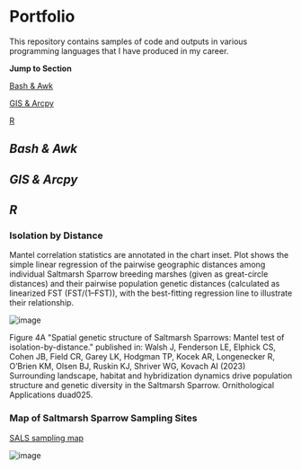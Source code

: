# Portfolio
This repository contains samples of code and outputs in various programming languages that I have produced in my career.

**Jump to Section**

[Bash & Awk](#bash--awk)

[GIS & Arcpy](#gis--arcpy)

[R](#r)

## *Bash & Awk*

## *GIS & Arcpy*

## *R*
### Isolation by Distance

Mantel correlation statistics are annotated in the chart inset. Plot shows the simple linear regression of the pairwise geographic distances among individual Saltmarsh Sparrow breeding marshes (given as great-circle distances) and their pairwise population genetic distances (calculated as linearized FST (FST/(1–FST)), with the best-fitting regression line to illustrate their relationship. 

![image](https://github.com/LEFenderson/Portfolio/assets/49617364/959d5477-8bda-44c1-a7b2-d2bb81377b1a)

Figure 4A "Spatial genetic structure of Saltmarsh Sparrows: Mantel test of isolation-by-distance." published in: Walsh J, Fenderson LE, Elphick CS, Cohen JB, Field CR, Garey LK, Hodgman TP, Kocek
AR, Longenecker R, O’Brien KM, Olsen BJ, Ruskin KJ, Shriver WG, Kovach AI (2023) Surrounding
landscape, habitat and hybridization dynamics drive population structure and genetic diversity in
the Saltmarsh Sparrow. Ornithological Applications duad025.

### Map of Saltmarsh Sparrow Sampling Sites
[SALS sampling map](#https://github.com/LEFenderson/Portfolio/blob/main/R/SALS%20sampling%20map/SALS%20sampling%20map.md)

![image](https://github.com/LEFenderson/Portfolio/assets/49617364/483e6b66-7940-4af1-be5a-c2bc5568f141)
